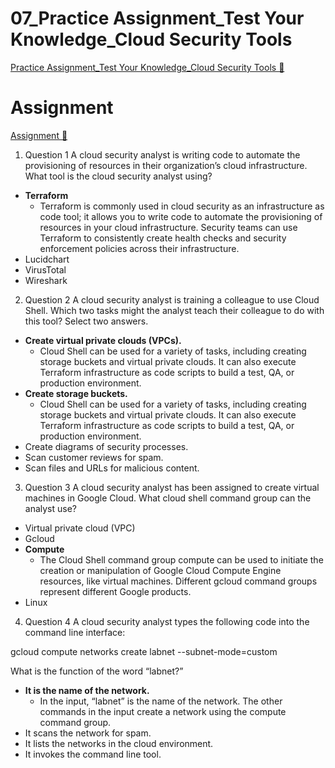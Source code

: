 # 07_Practice Assignment_Test Your Knowledge_Cloud Security Tools

[Practice Assignment_Test Your Knowledge_Cloud Security Tools &#128279;](https://www.coursera.org/learn/introduction-to-security-principles-in-cloud-computing/assignment-submission/abbck/test-your-knowledge-cloud-security-tools)

# Assignment

[Assignment &#128279;](https://www.coursera.org/learn/introduction-to-security-principles-in-cloud-computing/assignment-submission/abbck/test-your-knowledge-cloud-security-tools/attempt)

1.  Question 1
    A cloud security analyst is writing code to automate the provisioning of resources in their organization’s cloud infrastructure. What tool is the cloud security analyst using?

- **Terraform**
  - Terraform is commonly used in cloud security as an infrastructure as code tool; it allows you to write code to automate the provisioning of resources in your cloud infrastructure. Security teams can use Terraform to consistently create health checks and security enforcement policies across their infrastructure.
- Lucidchart
- VirusTotal
- Wireshark

2. Question 2
   A cloud security analyst is training a colleague to use Cloud Shell. Which two tasks might the analyst teach their colleague to do with this tool? Select two answers.

- **Create virtual private clouds (VPCs).**
  - Cloud Shell can be used for a variety of tasks, including creating storage buckets and virtual private clouds. It can also execute Terraform infrastructure as code scripts to build a test, QA, or production environment.
- **Create storage buckets.**
  - Cloud Shell can be used for a variety of tasks, including creating storage buckets and virtual private clouds. It can also execute Terraform infrastructure as code scripts to build a test, QA, or production environment.
- Create diagrams of security processes.
- Scan customer reviews for spam.
- Scan files and URLs for malicious content.

3. Question 3
   A cloud security analyst has been assigned to create virtual machines in Google Cloud. What cloud shell command group can the analyst use?

- Virtual private cloud (VPC)
- Gcloud
- **Compute**
  - The Cloud Shell command group compute can be used to initiate the creation or manipulation of Google Cloud Compute Engine resources, like virtual machines. Different gcloud command groups represent different Google products.
- Linux

4. Question 4
   A cloud security analyst types the following code into the command line interface:

gcloud compute networks create labnet --subnet-mode=custom

What is the function of the word “labnet?”

- **It is the name of the network.**
  - In the input, “labnet” is the name of the network. The other commands in the input create a network using the compute command group.
- It scans the network for spam.
- It lists the networks in the cloud environment.
- It invokes the command line tool.
